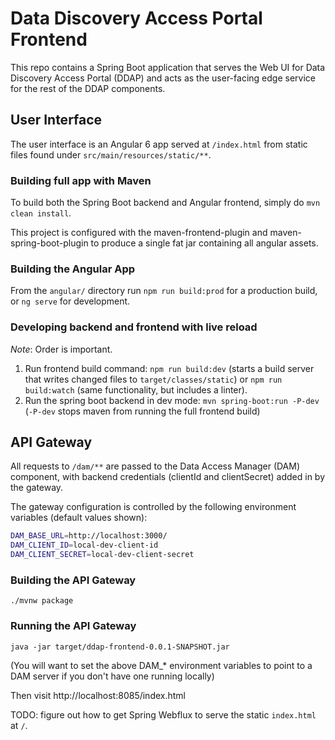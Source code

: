 # Data Discovery Access Portal Frontend

This repo contains a Spring Boot application that serves the Web UI for
Data Discovery Access Portal (DDAP) and acts as the user-facing edge
service for the rest of the DDAP components.

## User Interface

The user interface is an Angular 6 app served at `/index.html` from static files found
under `src/main/resources/static/**`.


### Building full app with Maven

To build both the Spring Boot backend and Angular frontend, simply do `mvn clean install`.

This project is configured with the maven-frontend-plugin and maven-spring-boot-plugin to produce a single
fat jar containing all angular assets.

### Building the Angular App

From the `angular/` directory run `npm run build:prod` for a production build, or `ng serve` for development.

### Developing backend and frontend with live reload

_Note_: Order is important.

1. Run frontend build command: `npm run build:dev` (starts a build server that writes changed files to `target/classes/static`)
or `npm run build:watch` (same functionality, but includes a linter).
2. Run the spring boot backend in dev mode: `mvn spring-boot:run -P-dev` (`-P-dev` stops maven from running the full frontend build)

## API Gateway

All requests to `/dam/**` are passed to the Data Access Manager (DAM) component,
with backend credentials (clientId and clientSecret) added in by the gateway.

The gateway configuration is controlled by the following environment variables
(default values shown):

```bash
DAM_BASE_URL=http://localhost:3000/
DAM_CLIENT_ID=local-dev-client-id
DAM_CLIENT_SECRET=local-dev-client-secret
```

### Building the API Gateway

```
./mvnw package
```

### Running the API Gateway

```
java -jar target/ddap-frontend-0.0.1-SNAPSHOT.jar
```

(You will want to set the above DAM_* environment variables to point to a DAM
server if you don't have one running locally)

Then visit http://localhost:8085/index.html

TODO: figure out how to get Spring Webflux to serve the static
`index.html` at `/`.

